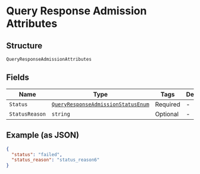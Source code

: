 
# Query Response Admission Attributes

## Structure

`QueryResponseAdmissionAttributes`

## Fields

| Name | Type | Tags | Description |
|  --- | --- | --- | --- |
| `Status` | [`QueryResponseAdmissionStatusEnum`](../../doc/models/query-response-admission-status-enum.md) | Required | - |
| `StatusReason` | `string` | Optional | - |

## Example (as JSON)

```json
{
  "status": "failed",
  "status_reason": "status_reason6"
}
```

